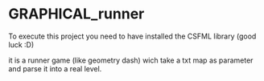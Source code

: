 # GRAPHICAL_runner

To execute this project you need to have installed the CSFML library (good luck :D)

it is a runner game (like geometry dash) wich take a txt map as parameter and parse it into a real level.
